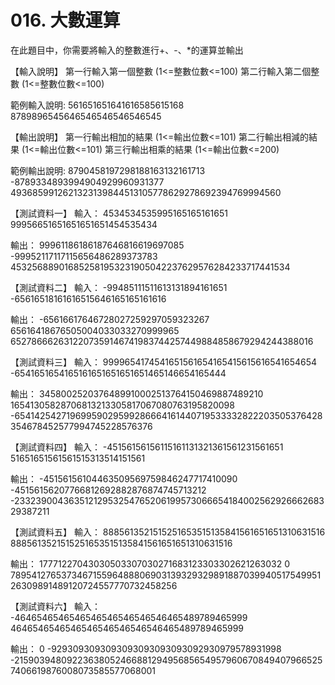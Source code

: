 # 016. 大數運算

在此題目中，你需要將輸入的整數進行+、-、*的運算並輸出

【輸入說明】
第一行輸入第一個整數 (1<=整數位數<=100)
第二行輸入第二個整數 (1<=整數位數<=100)

範例輸入說明:
561651651641616585615168
8789896545646546546546546545

【輸出說明】
第一行輸出相加的結果 (1<=輸出位數<=101)
第二行輸出相減的結果 (1<=輸出位數<=101)
第三行輸出相乘的結果 (1<=輸出位數<=200)

範例輸出說明:
8790458197298188163132161713
-8789334893994904929960931377
4936859912621323139844513105778629278692394769994560

【測試資料一】
輸入：
4534534535995165165161651
99956651651651651651454535434

輸出：
99961186186187646816619697085
-99952117117115656486289373783
453256889016852581953231905042237629576284233717441534

【測試資料二】
輸入：
-99485111511613131894161651
-65616518161616515646165165161616

輸出：
-65616617646728027259297059323267
65616418676505004033033270999965
6527866626312207359146741983744257449884858679294244388016

【測試資料三】
輸入：
9999654174541651561654165415615616541654654
-6541651654165161651651651651465146654165444

輸出：
3458002520376489910002513764150469887489210
16541305828706813213305817067080763195820098
-65414254271969959029599286664161440719533332822203505376428354678452577994745228576376

【測試資料四】
輸入：
-45156156156115161131321361561231561651
51651651561561515313514151561

輸出：
-45156156104463509569759846247717410090
-45156156207766812692882876874745713212
-2332390043635121295325476520619957306665418400256292666268329387211

【測試資料五】
輸入：
8885613521515251653515135841561651651310631516
8885613521515251653515135841561651651310631516

輸出：
17771227043030503307030271683123303302621263032
0
78954127653734671559648880690313932932989188703994051754995126309891489120724557770732458256

【測試資料六】
輸入：
-4646546546546546546546546546465489789465999
4646546546546546546546546546465489789465999

輸出：
0
-9293093093093093093093093092930979578931998
-21590394809223638052466881294956856549579606708494079665257406619876008073585577068001